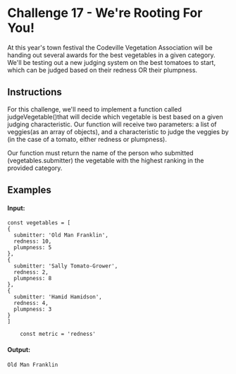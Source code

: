 # Challenge 17 - We're Rooting For You!

At this year's town festival the Codeville Vegetation Association will be handing out several awards for the best vegetables in a given category. We'll be testing out a new judging system on the best tomatoes to start, which can be judged based on their redness OR their plumpness.

## Instructions

For this challenge, we'll need to implement a function called judgeVegetable()that will decide which vegetable is best based on a given judging characteristic. Our function will receive two parameters: a list of veggies(as an array of objects), and a characteristic to judge the veggies by (in the case of a tomato, either redness or plumpness).

Our function must return the name of the person who submitted (vegetables.submitter) the vegetable with the highest ranking in the provided category.

## Examples

#### Input:

    const vegetables = [
    {
      submitter: 'Old Man Franklin',
      redness: 10,
      plumpness: 5
    },
    {
      submitter: 'Sally Tomato-Grower',
      redness: 2,
      plumpness: 8
    },
    {
      submitter: 'Hamid Hamidson',
      redness: 4,
      plumpness: 3
    }
    ]

        const metric = 'redness'

#### Output:

    Old Man Franklin
